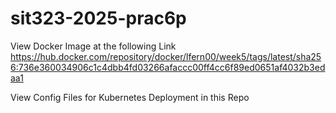 # sit323-2025-prac6p

View Docker Image at the following Link https://hub.docker.com/repository/docker/lfern00/week5/tags/latest/sha256:736e360034906c1c4dbb4fd03266afaccc00ff4cc6f89ed0651af4032b3edaa1 

View Config Files for Kubernetes Deployment in this Repo
